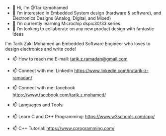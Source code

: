 - 👋 Hi, I’m @Tarikzmohamed
- 👀 I’m interested in Embedded System design (hardware & software), and Electronics Designs (Analog, Digital, and Mixed)
- 🌱 I’m currently learning Microchip dspic30/33 series
- 💞️ I’m looking to collaborate on any new product design with fantastic ideas

I'm Tarik Zaki Mohamed 
an Embedded Software Engineer who loves to design electronics and write code!

- 📫 How to reach me  E-mail: tarik.z.ramadan@gmail.com

- 📫 Connect with me: LinkedIn https://www.linkedin.com/in/tarik-z-ramadan/ 
- 📫 Connect with me: facebook https://www.facebook.com/tarik.z.mohamed/
- 📫 Languages and Tools:

- 📫 Learn C and C++ Programming:  https://www.w3schools.com/cpp/ 
- 📫 C++ Tutorial: https://www.cprogramming.com/ 


<!---
Tarikzmohamed/Tarikzmohamed is a ✨ special ✨ repository because its `README.md` (this file) appears on your GitHub profile.
You can click the Preview link to take a look at your changes.
--->
